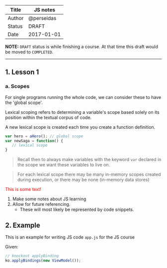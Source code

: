 | Title  | JS notes                    |
|--------|-----------------------------|
| Author | @perseidas                  |
| Status | DRAFT                       |
| Date   | 2017-01-01                  |

**NOTE:** `DRAFT` status is while finishing a course.
At that time this draft would be moved to `COMPLETED`.

---

## 1. Lesson 1
### a. Scopes

For single programs running the whole code, we can consider these to have the 'global scope'.

Lexical scoping refers to determining a variable's scope based solely on its position within the textual corpus of code.

A new lexical scope is created each time you create a function definition.

```javascript
var hero = aHero(); // global scope
var newSaga = function() {
   // lexical scope
}
```
> Recall then to always make variables with the keyword `var` declared in the scope we want these variables to live on.

> For each lexical scope there may be many in-memory scopes created during execution, or there may be none (in-memory data stores)

<font color="red">This is some text!</font>

1. Make some notes about JS learning
2. Allow for future referencing.
    * These will most likely be represented by code snippets.

## 2. Example

This is an example for writing JS code `app.js` for the JS course

Given:

```javascript
// knockout applyBinding
ko.applyBindings(new ViewModel());
```

